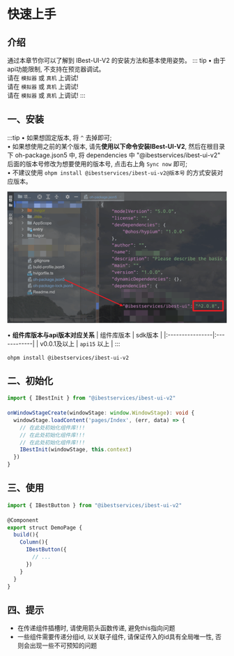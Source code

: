 # 快速上手

## 介绍

通过本章节你可以了解到 IBest-UI-V2 的安装方法和基本使用姿势。
::: tip
• 由于api功能限制, 不支持在预览器调试。   
请在 `模拟器` 或 `真机` 上调试!   
请在 `模拟器` 或 `真机` 上调试!   
请在 `模拟器` 或 `真机` 上调试!
:::   

## 一、安装
:::tip
• 如果想固定版本, 将 `^` 去掉即可;   
• 如果想使用之前的某个版本, 请先**使用以下命令安装IBest-UI-V2**, 然后在根目录下 oh-package.json5 中, 将 dependencies 中 "@ibestservices/ibest-ui-v2" 后面的版本号修改为想要使用的版本号, 点击右上角 `Sync now` 即可;   
• 不建议使用 `ohpm install @ibestservices/ibest-ui-v2@版本号` 的方式安装对应版本。

![components](./images/change-version.png)

• **组件库版本与api版本对应关系**
| 组件库版本        | sdk版本      |
|:----------------|:------------|
| v0.0.1及以上     | `api15` 以上  |
:::

```shell
ohpm install @ibestservices/ibest-ui-v2
```

## 二、初始化

```ts
import { IBestInit } from "@ibestservices/ibest-ui-v2"

onWindowStageCreate(windowStage: window.WindowStage): void {
  windowStage.loadContent('pages/Index', (err, data) => {
    // 在此处初始化组件库!!!
    // 在此处初始化组件库!!!
    // 在此处初始化组件库!!!
    IBestInit(windowStage, this.context)
  })
}
```

## 三、使用

```ts
import { IBestButton } from "@ibestservices/ibest-ui-v2"

@Component
export struct DemoPage {
  build(){
    Column(){
      IBestButton({
        // ...
      })
    }
  }
}
```

## 四、提示

- 在传递组件插槽时, 请使用箭头函数传递, 避免this指向问题
- 一些组件需要传递分组id, 以关联子组件, 请保证传入的id具有全局唯一性, 否则会出现一些不可预知的问题